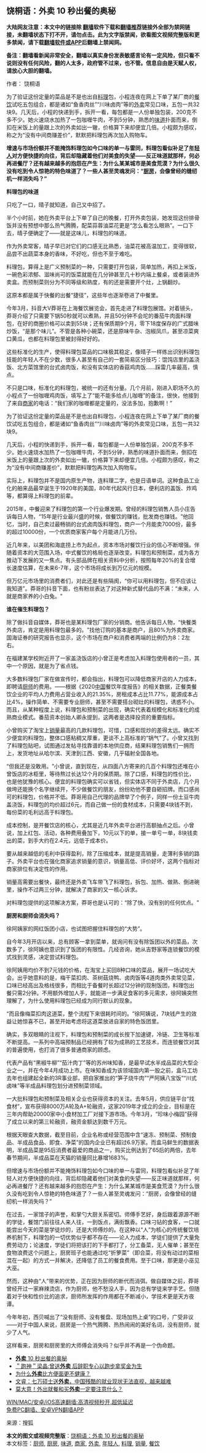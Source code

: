  <h2>饶桐语：外卖 10 秒出餐的奥秘</h2> <p class="notice"><b>大陆网友注意：本文中的链接除 <a href="https://github.com/bannedbook/fanqiang" >翻墙</a>软件下载和<a href="https://github.com/killgcd/justmysocks/blob/master/README.md">翻墙推荐</a>链接外全部为禁网链接，未翻墙状态下打不开，请勿点击。此为文字版禁闻，欲看图文视频完整版和更多禁闻，请下载<a href="https://github.com/bannedbook/fanqiang">翻墙软件或APP</a>后翻墙上禁闻网。</p><p>备注：翻墙看新闻非常安全，翻墙以真实身份发表敏感言论有一定风险，但只看不说则没有任何风险，翻的人太多，政府管不过来，也不管。信息自由是天赋人权，请放心大胆的翻墙。</b></p>  <div class="entry"> <p>作者： 饶桐语</p> <p id="summary">为了验证这份定量的菜品是不是也出自<a href="https://www.bannedbook.org/bnews/tag/%e6%96%99%e7%90%86/" class="st_tag internal_tag" rel="tag" title="标签 料理 下的日志">料理</a>包，小程连夜在网上下单了某厂商的<a href="https://www.bannedbook.org/bnews/tag/%E9%A4%90%E9%A5%AE/" class="st_tag internal_tag" rel="tag" title="标签 餐饮 下的日志">餐饮</a>试吃五包组合，都是诸如‌‌“鱼香肉丝‌‌”‌‌“川味卤肉‌‌”等的<a href="https://www.bannedbook.org/bnews/tag/%E5%A4%96%E5%8D%96/" class="st_tag internal_tag" rel="tag" title="标签 外卖 下的日志">外卖</a>常见口味，五包一共32块9。几天后，小程的快递到手，拆开一看，每包都是一人份单独包装，200克不多不少。她火速烧水加热了一包咖喱牛肉，不到5分钟，熟悉的<a href="https://www.bannedbook.org/bnews/tag/%E5%91%B3%E9%81%93/" class="st_tag internal_tag" rel="tag" title="标签 味道 下的日志">味道</a>扑面而来，倒扣在米饭上的量跟上次的外卖如出一辙，价格算下来却便宜几倍。小程颇为感叹，称之为‌‌“没有中间商赚差价‌‌”，默默把料理包再次加入购物车。</p> <p><strong>增速与市场份额并不能掩饰料理包如今口味的单一与雷同，料理包看似补足了<a href="https://www.bannedbook.org/bnews/tag/%e5%b9%b4%e8%bd%bb%e4%ba%ba/" class="st_tag internal_tag" rel="tag" title="标签 年轻人 下的日志">年轻人</a>对方便快捷的向往，背后却隐藏着他们对美食的失望</strong><strong>——</strong><strong>反正味道就那样，何必再进餐厅？还有越来越多的抱怨在产生：为什么某某城市是美食荒漠？为什么很久没有吃到令人惊艳的特色味道了？一些人甚至灵魂发问：</strong><strong>‌‌</strong><strong>“</strong><strong><a href="https://www.bannedbook.org/bnews/tag/%E5%8E%A8%E6%88%BF/" class="st_tag internal_tag" rel="tag" title="标签 厨房 下的日志">厨房</a>，会像曾经的缝纫机一样消失吗？</strong><strong>‌‌</strong><strong>”</strong></p> <p><strong>料理包的味道</strong></p> <p>只吃了一口，晴子就知道，自己又中招了。</p> <p>半个小时前，她在外卖平台上下单了自己的晚餐，打开外卖包装，她发现这份排骨饭并没有预想中那么热气腾腾，配菜蒜蓉油菜花更是‌‌“怎么看怎么眼熟‌‌”。一口下去，晴子便确定了——就是这味儿，料理包的味道。</p> <p>作为外卖常客，晴子早已对它们的口感无比熟悉，油菜花被高温加工，变得很软，品尝不出蔬菜本身的香味，不好吃，但也不至于难吃。</p> <p>料理包，算得上是广义预制菜的一种，只需要打开包装，简单加热，再扣上米饭，一碗色彩浓郁、滋味尚可的饭菜就能在几分钟甚至几十秒内端上餐桌，或者装进外卖盒。而预制菜则分为不同等级和熟度，有的还是需要开个灶，上锅翻炒。</p> <p>这原本都是属于快餐的出餐‌‌“捷径‌‌”，这些年也逐渐卷进了中餐里。</p> <p>今年3月，抖音大V莽哥在上海餐饮展览会，首先走进了料理包展馆。对着镜头，莽哥介绍了只需要下锅50秒就可以煮熟，并且50分钟不会坨的番茄牛肉面料理包，在好的商圈价格可以卖到55块；还有保质期9个月，零下18度保存的广式腊味炒饭，‌‌“是那个味儿‌‌”。不管是各种小碗菜，还是原味牛杂、泡椒凤爪，甚至凉菜爽口黄瓜，也都在料理包里被封得好好的。</p> <p>这些标准化的生产，使得料理包菜品的口味极其稳定，像晴子一样练出识别料理包技能的年轻人不在少数，很多人甚至有自己的一套简易区分技巧：馄饨店里的盖浇饭、北方菜馆里的台式卤肉饭，和没有实体店的香菇鸡肉饭……踩雷几率最高，慎点。</p>  <p>不只是口味，标准化的料理包，被统一的还有分量。几个月前，刚进入职场不久的小程点了一份咖喱鸡肉饭，填写上了‌‌“能不能多给点儿咖喱‌‌”的备注，很快，他接到了来自<a href="https://www.bannedbook.org/bnews/tag/%E5%95%86%E5%AE%B6/" class="st_tag internal_tag" rel="tag" title="标签 商家 下的日志">商家</a>的电话：‌‌“我们家的咖喱都是定量的，没法多加，抱歉啊！‌‌”</p> <p>为了验证这份定量的菜品是不是也出自料理包，小程连夜在网上下单了某厂商的餐饮试吃五包组合，都是诸如‌‌“鱼香肉丝‌‌”‌‌“川味卤肉‌‌”等的外卖常见口味，五包一共32块9。</p> <p>几天后，小程的快递到手，拆开一看，每包都是一人份单独包装，200克不多不少。她火速烧水加热了一包咖喱牛肉，不到5分钟，熟悉的味道扑面而来，倒扣在米饭上的量跟上次的外卖如出一辙，价格算下来却便宜几倍。小程颇为感叹，称之为‌‌“没有中间商赚差价‌‌”，默默把料理包再次加入购物车。</p> <p>实际上，料理包并不是国内原生产物，连料理二字，也是日语单词。这种食品工业化的舶来品最早诞生于1920年的美国，80年代起风行日本，便利店的盖饭、炸鸡等，都算得上料理包的前辈。</p> <p>2015年，中餐迎来了料理包的第一个行业爆发期。曾经的料理包销售人员小庄告诉每日人物，‌‌“15年是行业最兴盛的时候，做餐饮的赚钱，批发商也赚钱。‌‌”他回忆，当时，自己卖过最畅销的台式卤肉饭料理包，商户一个月能卖7000份，最多的超过10000份，一个优质商家客户每个月能进几万份。</p> <p>近几年来，以美团和海底捞上市为起点，资本市场对餐饮行业的信心不断增强。伴随着资本的大范围入场，中式餐饮的格局也逐渐改变。料理包和预制菜，成为各方推动下发展的又一焦点。有头部品牌在相关资料中分析，按照每年20%的复合增长速度估算，在未来6-7年，这个市场将成长到万亿元的规模。</p> <p>但万亿元市场里的消费者们，对此还是有些隔阂，‌‌“你可以用料理包，但不应该让我知道‌‌”。莽哥的抖音下面，也有粉丝表达了对这种新式替代品的不满：‌‌“未来，人就是商家养的小白兔。‌‌”</p> <p><strong>谁在催生料理包？</strong></p> <p>除了做抖音自媒体，莽哥也是某料理包厂家的分销商。他告诉每日人物，‌‌“快餐类外卖店，肯定是用料理包最多的。‌‌”找他订购的基本是商户，且80%为外卖商家。国海证券的研究报告也显示，这个市场在商户和消费者两端的比例仍为8：2左右。</p> <p>在福建某学校附近开了一家盖浇饭店的小曾正是考虑加入料理包使用者的一员，其中一个原因，就是为了省点钱。</p> <p>大多数料理包厂家在做宣传时，都会指出，料理包可以降低商家开店的人力成本，即聘请<a href="https://www.bannedbook.org/bnews/tag/%e5%8e%a8%e5%b8%88/" class="st_tag internal_tag" rel="tag" title="标签 厨师 下的日志">厨师</a>的费用。——根据《2020<span class='wp_keywordlink_affiliate'><a href="https://www.bannedbook.org/" title="中国" target="_blank">中国</a></span>餐饮年度报告》的相关数据，正餐类餐饮企业的平均人力费用占营业收入的21.35%，房租成本占比11.77%，能源成本占比4%，操作简单、不需要专业厨师，甚至不需要搭台砌灶的料理包，诱惑不小。而且，从某种程度上说，料理包和预制菜的出现，确实代表着规模化和标准化的成熟商业模式。番茄资本创始人卿永提到，这两者是选择投资的重要指标。</p>  <p>小曾购买了淘宝上<a href="https://www.bannedbook.org/bnews/tag/%E9%94%80%E9%87%8F/" class="st_tag internal_tag" rel="tag" title="标签 销量 下的日志">销量</a>最高的几款料理包，可惜，口感和现炒的差得太远。确实不少便宜的料理包，整体口感粘稠又厚重，更谈不上高标准的‌‌“锅气‌‌”了。小曾又找到了料理包贴吧，试图通过发帖寻找靠谱的本地供应商，结果料理包销售们一拥而上，发货地址从哈尔滨、天津到江西、安徽，几乎辐射全国各地。</p> <p>‌‌“但我还是没敢用。‌‌”小曾说，直到现在，从四面八方寄来的几百个料理包还堆在小曾饭店的冰柜里，等待熬过长达12个月的保质期。除了口感，料理包的性价比，也是他犹豫的核心。便宜的料理包确实可以省钱，但实体店不同于外卖店，几个月做垮还能换个名字继续开，不少做餐饮的朋友，纷纷劝他不要自砸招牌。而口感尚可的料理包，价格并不低。莽哥用自己代理的品牌举了个例子，同样一份土豆牛肉盖浇饭，料理包的均价超过6元，而自己做一份的食材成本，只需要4块钱不到，每份菜的毛利远高于料理包。</p> <p>成本控制，是开餐饮店的核心，尤其是近几年外卖平台进行高额抽点之后。小曾说，加上红包、活动，各种费用叠加下，10元以下的单，接一单亏一单，8块钱卖出的菜，到手大约在2.4元，远低于成本价。</p> <p>要从越来越低的毛利中获得盈利，除了压缩成本，就是提高销量，走薄利多销的路子。外卖平台也在强化商家追求销量的意识，销量高低、评价好坏，这两个指标对商家排位有决定性的作用。</p> <p>销量高需要出餐快，最终还是外卖飞车带飞了料理包，拆包、加热、做熟、倒进碗里，操作不过两三分钟，就解决了商家的又一核心诉求。</p> <p>对料理包提供的这项解决方案，莽哥也是认可的：‌‌“除了快，没有别的任何优点。‌‌”</p> <p><strong>厨房和厨师会消失吗？</strong></p> <p>徐阿姨家的网红饭团小店，也试图把握住料理包的‌‌“大势‌‌”。</p> <p>自今年3月开店以来，总有顾客一拿到菜单，就询问有没有除饭团以外的菜品，次数多了，徐阿姨也意识到了饭团的有限性。几经咨询，她从吉野家等连锁餐饮的模式找到灵感，决定尝试料理包。</p> <p>徐阿姨用均价不到7元钱的价格，在淘宝上买回8种口味的菜品，展开一场试吃大会。出乎她意料的是，梅干菜扣肉、茶树菇烧鸭、卤肉饭等4道肉类外卖常见菜，口味已经高出及格线很多，而相比于备餐时长超过12分钟的现制饭团，料理包出餐只需2分钟。不用额外增加人手，就能进一步满足食客的多元需求，徐阿姨突然理解了，为什么使用料理包已经成为同行默认的现象。</p> <p>‌‌“而且像梅菜扣肉这道菜，整个流程下来很耗时间的。‌‌”徐阿姨说，7块钱产生的效益让她惊喜不已，甚至开始考虑将这道菜放进自家的特色饭团里。</p>  <p>确实，多双眼睛的注视下，料理包和预制菜的成长按下加速键，冷链、卫生等标准不断提高。一系列中高端预制品已经拥有了较为成熟的工艺技术，而连锁餐饮对其的普遍使用，也打消了很多普通商家的顾虑。</p> <p>代表产品有‌‌“黑椒牛柳‌‌”‌‌“茄汁肉丁‌‌”等的苏州味知香，是最早试水半成品菜的大型企业之一，并在今年4月成功上市。在味知香成为该领域国内第一股之前，盒马工坊去年也组建起全新的3R事业部，把自家推出的‌‌“笋子烧牛肉‌‌”‌‌“严阿姨八宝饭‌‌”‌‌“川式卤味‌‌”等半成品料理包划分进预制菜领域。</p> <p>一大批料理包和预制菜及相关企业也获得资本的关注。去年5月，供应链平台‌‌“找食材‌‌”，宣布获得8000万A轮及A+轮融资，这家2019年才成立的企业，目标是在三年内帮助20000家中小食材加工厂对接下游市场。今年3月，‌‌“珍味小梅园‌‌”获得了成立以来的第三轮融资，融资金额达到数千万元。</p> <p>根据天眼查大数据，截至目前，企业名称或经营范围中含‌‌“速冻、预制菜、预制食品、半成品食品、即食、净菜‌‌”的国内企业已有超过6.9万家。而盒马鲜生的数据表明，半成品菜是95后消费者最爱的商品之一，购买比例达到了65后的两倍，去年春节期间，半成品菜在天猫的销量同比暴增1683%。</p> <p>但增速与市场份额并不能掩饰料理包如今口味的单一与雷同，料理包看似补足了年轻人对方便快捷的向往，背后却隐藏着他们对美食的失望——反正味道就那样，何必再进餐厅？还有越来越多的抱怨在产生：为什么某某城市是美食荒漠？为什么很久没有吃到令人惊艳的特色味道了？一些人甚至灵魂发问：‌‌“厨房，会像曾经的缝纫机一样消失吗？‌‌”</p> <p>在过去，一家馆子的声誉，和掌勺大厨关系密切。师傅手艺好，身后跟着源源不断的学徒，餐馆门前往往人来人往，一到饭点，满街飘香。口味刁钻的食客，一口就能尝出今天的菜是学徒炒的，还是大师傅炒的。在这种以‌‌“人‌‌”为核心的传统餐饮培养机制下，料理包的一切优势似乎都不存在——论人力成本，学徒们提供了大量免费劳动力；论速度，学徒们将把该打的下手都打了，分工备菜，无人催单；甚至在食物浪费这个问题上，厨房班子也能通过吃‌‌“折箩菜‌‌”（即合菜，将没有动过的菜相混在一起）的方式一并解决，还降低了员工的餐食费用。至于口味，那更是小巫见大巫。</p> <p>然而，这种由‌‌“人‌‌”带来的优势，正在因为厨师的断代而消弭。做自媒体之前，莽哥曾经开过一家麻辣烫店，作为厨师，他不愁没人手，因为总有学徒来学手艺。但随着对于快和性价比的追求，厨师所发挥的作用都在不断减小，学技术更是天方夜谭。</p> <p>今年年初，西贝喊出了‌‌“没有厨师、没有餐盘、现场加热上桌‌‌”的口号，广受非议——对于中国人来说，厨房是一个热气腾腾、热热闹闹的美好名词，没有厨师，就少了人气。</p> <p>这样看来，厨房和厨房里的大师傅会消失吗？似乎并不再是一个伪命题。</p> <ul class='op-related-articles' title='相关阅读'> <li><a href='https://www.bannedbook.org/bnews/ssgc/20210527/1555069.html' target='_blank'><b>外卖</b> 10 秒出餐的奥秘</a></li> <li><a href='https://www.bannedbook.org/bnews/baitai/20210525/1553443.html' target='_blank'>＂跑神＂梁晶:曾送<b>外卖</b> 后辞职专心以跑步拿奖金为生</a></li> <li><a href='https://www.bannedbook.org/bnews/health/20210525/1553244.html' target='_blank'>为什么<b>外卖</b>比方便面更不健康？</a></li> <li><a href='https://www.bannedbook.org/bnews/bannedvideo/20210520/1550425.html' target='_blank'>文睿：七万硕士送<b>外卖</b>，中国残酷的就业现状无法直视，越来越难</a></li> <li><a href='https://www.bannedbook.org/bnews/comments/20210519/1549571.html' target='_blank'>莫大意！外出就餐和买<b>外卖</b>一定要注意什么？</a></li> </ul> <p class="texttj"> <a href="https://github.com/bannedbook/fanqiang/wiki/V2ray%E6%9C%BA%E5%9C%BA" target="_blank">WIN/MAC/安卓/iOS高速翻墙:高清视频秒开,超低延迟</a><br/> <a href="https://github.com/bannedbook/fanqiang/wiki/%E7%A6%81%E9%97%BB%E7%BD%91%E5%AE%89%E5%8D%93%E7%BF%BB%E5%A2%99%E6%96%B0%E9%97%BBAPP" target="_blank">免费PC翻墙、安卓VPN翻墙APP</a></p><p> 来源：搜狐 </p> <a name='sharetosocial'></a>       <div><b>本文的图文或视频完整版</b>：<a href='https://www.bannedbook.org/bnews/comments/20210528/1555383.html'>饶桐语：外卖 10 秒出餐的奥秘</a></div>  </div><!--END ENTRY--> <div class="postfooter"> <div>本文标签：<a href="https://www.bannedbook.org/bnews/tag/%e5%8e%a8%e5%b8%88/" rel="tag">厨师</a>, <a href="https://www.bannedbook.org/bnews/tag/%E5%8E%A8%E6%88%BF/" rel="tag">厨房</a>, <a href="https://www.bannedbook.org/bnews/tag/%E5%91%B3%E9%81%93/" rel="tag">味道</a>, <a href="https://www.bannedbook.org/bnews/tag/%E5%95%86%E5%AE%B6/" rel="tag">商家</a>, <a href="https://www.bannedbook.org/bnews/tag/%E5%A4%96%E5%8D%96/" rel="tag">外卖</a>, <a href="https://www.bannedbook.org/bnews/tag/%e5%b9%b4%e8%bd%bb%e4%ba%ba/" rel="tag">年轻人</a>, <a href="https://www.bannedbook.org/bnews/tag/%e6%96%99%e7%90%86/" rel="tag">料理</a>, <a href="https://www.bannedbook.org/bnews/tag/%E9%94%80%E9%87%8F/" rel="tag">销量</a>, <a href="https://www.bannedbook.org/bnews/tag/%E9%A4%90%E9%A5%AE/" rel="tag">餐饮</a></div>  </div><!--END POSTFOOTER--> 